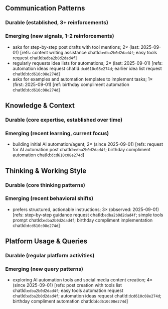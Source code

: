 ## Communication Patterns
### Durable (established, 3+ reinforcements)

### Emerging (new signals, 1-2 reinforcements)
- asks for step-by-step post drafts with tool mentions; 2× (last: 2025-09-01) [refs: content writing assistance chatId:`edba2b0d2dad4f`; easy tools request chatId:`edba2b0d2dad4f`]
- regularly requests idea lists for automations; 2× (last: 2025-09-01) [refs: automation ideas request chatId:`dcd610c08e274d`; earlier idea list request chatId:`dcd610c08e274d`]
- asks for examples and automation templates to implement tasks; 1× (first: 2025-09-01) [ref: birthday compliment automation chatId:`dcd610c08e274d`]

## Knowledge & Context
### Durable (core expertise, established over time)

### Emerging (recent learning, current focus)  
- building initial AI automation/agent; 2× (since 2025-09-01) [refs: request for AI automation post chatId:`edba2b0d2dad4f`; birthday compliment automation chatId:`dcd610c08e274d`]

## Thinking & Working Style
### Durable (core thinking patterns)

### Emerging (recent behavioral shifts)
- prefers structured, actionable instructions; 3× (observed: 2025-09-01) [refs: step-by-step guidance request chatId:`edba2b0d2dad4f`; simple tools prompt chatId:`edba2b0d2dad4f`; birthday compliment implementation chatId:`dcd610c08e274d`]

## Platform Usage & Queries
### Durable (regular platform activities)

### Emerging (new query patterns)
- exploring AI automation tools and social media content creation; 4× (since 2025-09-01) [refs: post creation with tools list chatId:`edba2b0d2dad4f`; easy tools automation request chatId:`edba2b0d2dad4f`; automation ideas request chatId:`dcd610c08e274d`; birthday compliment automation chatId:`dcd610c08e274d`]